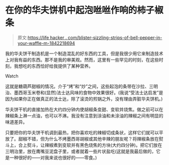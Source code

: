 # 在你的华夫饼机中起泡咝咝作响的柿子椒条

> 原文:[https://life hacker . com/blister-sizzling-strips-of-bell-pepper-in-your-waffle-m-1842218694](https://lifehacker.com/blister-sizzling-strips-of-bell-pepper-in-your-waffle-m-1842218694)

我的华夫饼干制造机是一个制造混乱的好东西的工具，但是我很少用它来制造技术上对我有益的东西。那不是我的审美观。然而，这里有一些罕见的时刻，在这些时刻，我想吃的东西恰好给我提供了某种营养。

Watch

这就是糖葫芦甜椒的情况。介于“烤”和“炒”之间，这些起泡的条带在沙拉、三明治、墨西哥玉米卷和(显然)法士达风味的食物中效果很好。(我说“受法士达启发”是因为如果你正在做真正的法士达，除了滚烫的煎锅之外，没有理由弄脏华夫饼机。)

华夫饼干机的直接加热在大约四分钟内使胡椒条变甜、变软并烧焦。做之前可以在辣椒条上淋一点油，也可以不淋。我没有注意到涂油和未涂油的辣椒之间有明显的味道差异。

只要把你的华夫饼干机调到最热，把你喜欢吃的辣椒切成条状，这样它们就可以平放了。甜椒不错，但为什么不烤墨西哥胡椒或其他辛辣的朋友呢？将辣椒条放在熨斗上，合上熨斗，让辣椒煮到变软并有黑色烧焦的方块(大约四分钟)。把它们放在三明治里，放在鹰嘴豆泥盘子里，或者就着一些片状盐吃(这就是我最后做的，它是一种很好的——对我来说也很好的——零食。)